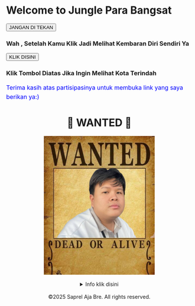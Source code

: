 <html>
  <head>
    <title>Coba-Coba Aja Ini Mah</title>
  </head>
  <body>
<h1>Welcome to Jungle Para Bangsat</h1>
 <a href="https://id.pinterest.com/pin/529032287499140281/" target="_blank">
      <button>JANGAN DI TEKAN</button>  </a>
<h3>Wah , Setelah Kamu Klik Jadi Melihat Kembaran Diri Sendiri Ya</h3>
 <a href="https://id.wikipedia.org/wiki/Medan_Tembung,_Medan" target="_blank"> 
  <button>KLIK DISINI</button> </a>
<h3> Klik Tombol Diatas Jika Ingin Melihat Kota Terindah </h3>
   <p style="color: blue; font-size: 16px; line-height: 1.6;">
Terima kasih atas partisipasinya untuk membuka link yang saya berikan ya:)
</p>
    <h1 align="center">🛑 WANTED 🛑</h1>

<p align="center">
  <img src="hendry2.png" alt="WANTED Poster" width="300" />
</p>
<div align="center"> 
<details>
<summary> Info klik disini</summary>
<br>
  <strong>Nama:</strong> Hendry Ganteng <br />
  <strong>Hadiah:</strong> 💰 1.000.000.000 <br />
  <strong>Status:</strong> Buronan Makan
</details>
<br>
</div>
<div align="center">
 <footer>
©2025 Saprel Aja Bre. All rights reserved.
</footer>
</div>
  </body>
</html>
